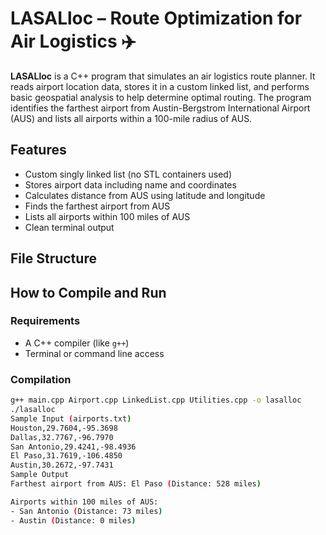 # LASALloc – Route Optimization for Air Logistics ✈️

**LASALloc** is a C++ program that simulates an air logistics route planner. It reads airport location data, stores it in a custom linked list, and performs basic geospatial analysis to help determine optimal routing. The program identifies the farthest airport from Austin-Bergstrom International Airport (AUS) and lists all airports within a 100-mile radius of AUS.

## Features

- Custom singly linked list (no STL containers used)
- Stores airport data including name and coordinates
- Calculates distance from AUS using latitude and longitude
- Finds the farthest airport from AUS
- Lists all airports within 100 miles of AUS
- Clean terminal output

## File Structure

## How to Compile and Run

### Requirements
- A C++ compiler (like `g++`)
- Terminal or command line access

### Compilation
```bash
g++ main.cpp Airport.cpp LinkedList.cpp Utilities.cpp -o lasalloc
./lasalloc
Sample Input (airports.txt)
Houston,29.7604,-95.3698
Dallas,32.7767,-96.7970
San Antonio,29.4241,-98.4936
El Paso,31.7619,-106.4850
Austin,30.2672,-97.7431
Sample Output
Farthest airport from AUS: El Paso (Distance: 528 miles)

Airports within 100 miles of AUS:
- San Antonio (Distance: 73 miles)
- Austin (Distance: 0 miles)



